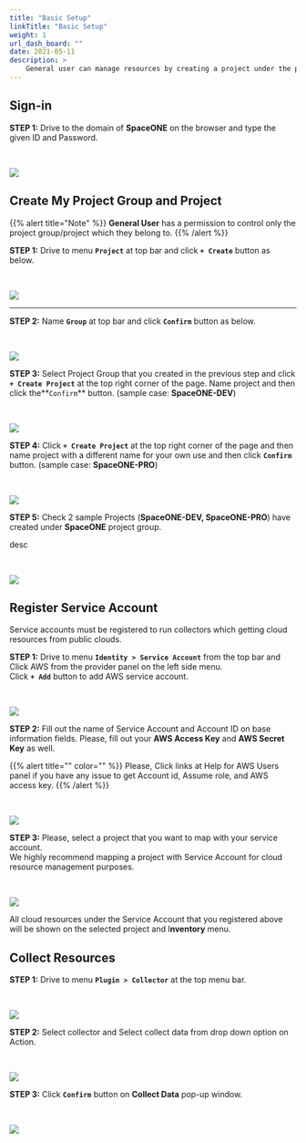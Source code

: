 ```yaml
---
title: "Basic Setup"
linkTitle: "Basic Setup"
weight: 1
url_dash_board: "" 
date: 2021-05-11
description: >
    General user can manage resources by creating a project under the project group and registering a cloud account(service account) to created project.
---
```


## Sign-in

**STEP 1:** Drive to the domain of **SpaceONE** on the browser and type the given ID and Password.

<br>

![](/docs/guides/user_guide/gettingstart/basic_setup_img/setup1.png)



## Create My Project Group and Project

{{% alert title="Note" %}}
**General User** has a permission to control only the project group/project which they belong to. 
{{% /alert %}}


**STEP 1:** Drive to menu **`Project`** at top bar and click **`+ Create`** button as below.

<br>

![](/docs/guides/user_guide/gettingstart/basic_setup_img/setup2.png)


---


**STEP 2:** Name **`Group`** at top bar and click **`Confirm`** button as below.

<br>

![](/docs/guides/user_guide/gettingstart/basic_setup_img/setup3.png)

**STEP 3:** Select Project Group that you created in the previous step and click **`+ Create Project`** at the top right corner of the page. Name project and then click the**`Confirm`** button. \(sample case: **SpaceONE-DEV**\)

<br>

![](/docs/guides/user_guide/gettingstart/basic_setup_img/setup4.png)

**STEP 4:**  Click **`+ Create Project`** at the top right corner of the page and then name project with a different name for your own use and then click **`Confirm`** button. \(sample case: **SpaceONE-PRO**\)

<br>

![](/docs/guides/user_guide/gettingstart/basic_setup_img/setup5.png)

**STEP 5:**  Check 2 sample Projects \(**SpaceONE-DEV, SpaceONE-PRO**\) have created under **SpaceONE** project group. 

desc 

<br>

![](/docs/guides/user_guide/gettingstart/basic_setup_img/setup6.png)

## Register Service Account

Service accounts must be registered to run collectors which getting cloud resources from public clouds.

  
**STEP 1:** Drive to menu **`Identity > Service Account`** from the top bar and Click AWS from the provider panel on the left side menu.  
Click **`+ Add`** button to add AWS service account.

<br>

![](/docs/guides/user_guide/gettingstart/basic_setup_img/setup7.png)

**STEP 2:** Fill out the name of Service Account and Account ID on base information fields. Please, fill out your **AWS Access Key** and **AWS Secret Key** as well. 


{{% alert title="" color="" %}}
Please, Click links at Help for AWS Users panel if you have any issue to get Account id, Assume role, and AWS access key. 
{{% /alert %}}


<br>

![](/docs/guides/user_guide/gettingstart/basic_setup_img/setup8.png)

**STEP 3:** Please, select a project that you want to map with your service account.   
We highly recommend mapping a project with Service Account for cloud resource management purposes.

<br>

![](/docs/guides/user_guide/gettingstart/basic_setup_img/setup9.png)

All cloud resources under the Service Account that you registered above will be shown on the selected project and  I**nventory** menu.

## Collect Resources

**STEP 1:** Drive to menu **`Plugin > Collector`**  at the top menu bar.

<br>

![](/docs/guides/user_guide/gettingstart/basic_setup_img/setup10.png)

**STEP 2:**  Select collector and  Select collect data from drop down option on Action. 

<br>

![](/docs/guides/user_guide/gettingstart/basic_setup_img/setup11.png)

**STEP 3:**  Click **`Confirm`** button on **Collect Data** pop-up window.

<br>

![](/docs/guides/user_guide/gettingstart/basic_setup_img/setup12.png)

